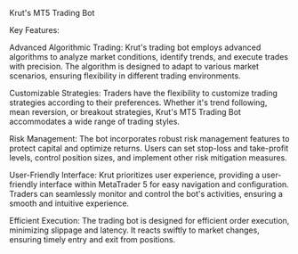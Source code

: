 Krut's MT5 Trading Bot

Key Features:

Advanced Algorithmic Trading: Krut's trading bot employs advanced algorithms to analyze market conditions, identify trends, and execute trades with precision. The algorithm is designed to adapt to various market scenarios, ensuring flexibility in different trading environments.

Customizable Strategies: Traders have the flexibility to customize trading strategies according to their preferences. Whether it's trend following, mean reversion, or breakout strategies, Krut's MT5 Trading Bot accommodates a wide range of trading styles.

Risk Management: The bot incorporates robust risk management features to protect capital and optimize returns. Users can set stop-loss and take-profit levels, control position sizes, and implement other risk mitigation measures.

User-Friendly Interface: Krut prioritizes user experience, providing a user-friendly interface within MetaTrader 5 for easy navigation and configuration. Traders can seamlessly monitor and control the bot's activities, ensuring a smooth and intuitive experience.

Efficient Execution: The trading bot is designed for efficient order execution, minimizing slippage and latency. It reacts swiftly to market changes, ensuring timely entry and exit from positions.


